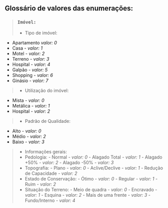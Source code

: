 
  ## Glossário de valores das enumerações:


> ### `Imóvel:`
> - Tipo de imóvel:
  - Apartamento *valor: 0*
  - Casa - *valor: 1*
  - Motel - *valor: 2*
  - Terreno - *valor: 3*
  - Hospital - *valor: 4*
  - Galpão - *valor: 5*
  - Shopping - *valor: 6*
  - Ginásio - *valor: 7*
> - Utilização do imóvel:
  - Mista - *valor: 0*
  - Metálica - *valor: 1*
  - Hospital - *valor: 2*
> - Padrão de Qualidade:
  - Alto - *valor: 0*
  - Médio - *valor: 2*
  - Baixo - *valor: 3*
> - Informações gerais:
>  - Pedologia:
    - Normal - *valor: 0*
    - Alagado Total - *valor: 1*
    - Alagado +50% - *valor: 2*
    - Alagado -50% - *valor: 3*
>  - Topografia:
    - Plano - *valor: 0*
    - Aclive/Declive - *valor: 1*
    - Redução de Capacidade - *valor: 2*
>  - Estado de Conservação:
    - Ótimo - *valor: 0*
    - Regular - *valor: 1*
    - Ruim - *valor: 2*
>  - Situação do Terreno:
    - Meio de quadra - *valor: 0*
    - Encravado - *valor: 1*
    - Esquina - *valor: 2*
    - Mais de uma frente - *valor: 3*
    - Fundo/Interno - *valor: 4*
